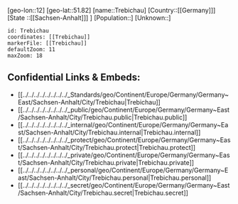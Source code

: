 ﻿---
location: [51.82,12]
mapzoom: [7,12] 
mapmarker: city 
type: City
tags:
- geo/City


SpocWebEntityId: 34953
isDeleted: false
confidential: public

---
[geo-lon::12]
[geo-lat::51.82]
[name::Trebichau]
[Country::[[Germany]]]
[State ::[[Sachsen-Anhalt]]] ]
[Population::]
[Unknown::]


```leaflet
id: Trebichau
coordinates: [[Trebichau]]
markerFile: [[Trebichau]]
defaultZoom: 11 
maxZoom: 18
```


## Confidential Links & Embeds: 
- [[../../../../../../../../_Standards/geo/Continent/Europe/Germany/Germany~East/Sachsen-Anhalt/City/Trebichau|Trebichau]] 
- [[../../../../../../../../_public/geo/Continent/Europe/Germany/Germany~East/Sachsen-Anhalt/City/Trebichau.public|Trebichau.public]] 
- [[../../../../../../../../_internal/geo/Continent/Europe/Germany/Germany~East/Sachsen-Anhalt/City/Trebichau.internal|Trebichau.internal]] 
- [[../../../../../../../../_protect/geo/Continent/Europe/Germany/Germany~East/Sachsen-Anhalt/City/Trebichau.protect|Trebichau.protect]] 
- [[../../../../../../../../_private/geo/Continent/Europe/Germany/Germany~East/Sachsen-Anhalt/City/Trebichau.private|Trebichau.private]] 
- [[../../../../../../../../_personal/geo/Continent/Europe/Germany/Germany~East/Sachsen-Anhalt/City/Trebichau.personal|Trebichau.personal]] 
- [[../../../../../../../../_secret/geo/Continent/Europe/Germany/Germany~East/Sachsen-Anhalt/City/Trebichau.secret|Trebichau.secret]] 
